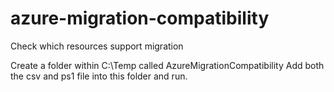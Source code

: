 # azure-migration-compatibility
Check which resources support migration

Create a folder within C:\Temp called AzureMigrationCompatibility
Add both the csv and ps1 file into this folder and run.